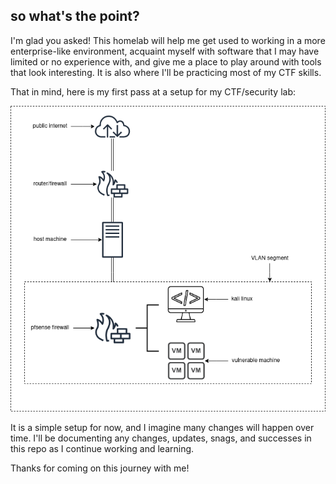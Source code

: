 ## so what's the point?
I'm glad you asked! This homelab will help me get used to working in a more enterprise-like environment, acquaint myself with software that I may have limited or no experience with, and give me a place to play around with tools that look interesting. It is also where I'll be practicing most of my CTF skills. 

That in mind, here is my first pass at a setup for my CTF/security lab:

![Image of homelab network diagram](https://github.com/hartlinee/homelab/blob/main/network_diagrams/homelab_v1.png)

It is a simple setup for now, and I imagine many changes will happen over time. I'll be documenting any changes, updates, snags, and successes in this repo as I continue working and learning. 

Thanks for coming on this journey with me!

